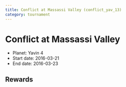 ```yaml
---
title: Conflict at Massassi Valley (conflict_yav_13)
category: tournament
---
```

# Conflict at Massassi Valley

  * Planet: Yavin 4
  * Start date: 2016-03-21
  * End date: 2016-03-23

## Rewards

